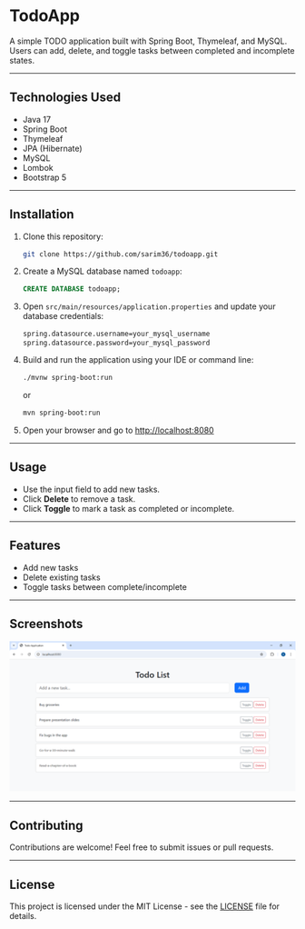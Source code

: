 # TodoApp

A simple TODO application built with Spring Boot, Thymeleaf, and MySQL. Users can add, delete, and toggle tasks between completed and incomplete states.

---

## Technologies Used

- Java 17  
- Spring Boot  
- Thymeleaf  
- JPA (Hibernate)  
- MySQL  
- Lombok  
- Bootstrap 5  

---

## Installation

1. Clone this repository:  
   ```bash
   git clone https://github.com/sarim36/todoapp.git

2. Create a MySQL database named `todoapp`:

   ```sql
   CREATE DATABASE todoapp;
   ```

3. Open `src/main/resources/application.properties` and update your database credentials:

   ```properties
   spring.datasource.username=your_mysql_username
   spring.datasource.password=your_mysql_password
   ```

4. Build and run the application using your IDE or command line:

   ```bash
   ./mvnw spring-boot:run
   ```

   or

   ```bash
   mvn spring-boot:run
   ```

5. Open your browser and go to [http://localhost:8080](http://localhost:8080)

---

## Usage

* Use the input field to add new tasks.
* Click **Delete** to remove a task.
* Click **Toggle** to mark a task as completed or incomplete.

---

## Features

* Add new tasks
* Delete existing tasks
* Toggle tasks between complete/incomplete

---

## Screenshots

![TodoApp Screenshot](screenshots/screenshot-1.PNG)

---

## Contributing

Contributions are welcome! Feel free to submit issues or pull requests.

---

## License

This project is licensed under the MIT License - see the [LICENSE](LICENSE) file for details.


